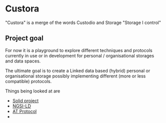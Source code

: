 # Custora
"Custora" is a merge of the words Custodio and Storage "Storage I control"

## Project goal
For now it is a playground to explore different techniques and protocols currently in use or in development for personal / organisational storages and data spaces. 

The ultimate goal is to create a Linked data based (hybrid) personal or organisational storage possibly implementing different (more or less compatible)  protocols.

Things being looked at are

 * [Solid project](https://solidproject.org/)
 * [NGSI-LD](https://www.etsi.org/deliver/etsi_gs/CIM/001_099/009/01.07.01_60/gs_CIM009v010701p.pdf)
 * [AT Protocol](https://atproto.com/specs/atp)
 *
